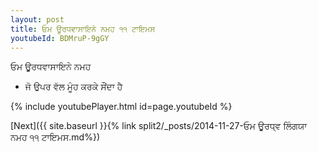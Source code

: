 ```yaml
---
layout: post
title: ਓਮ ਊਰਧਵਾਸਾਇਨੇ ਨਮਹ ੧੧ ਟਾਇਮਸ
youtubeId: BDMruP-9gGY
---
```

 
 
 ਓਮ ਊਰਧਵਾਸਾਇਨੇ ਨਮਹ  
 
 -  ਜੋ ਉਪਰ ਵੱਲ ਮੂੰਹ ਕਰਕੇ ਸੌਂਦਾ ਹੈ 
 
  
 
  
 
 
 
 
 
 


{% include youtubePlayer.html id=page.youtubeId %}
 
[Next]({{ site.baseurl }}{% link  split2/_posts/2014-11-27-ਓਮ ਊਰਧ੍ਵ ਲਿੰਗਯਾ ਨਮਹ ੧੧ ਟਾਇਮਸ.md%})
 
